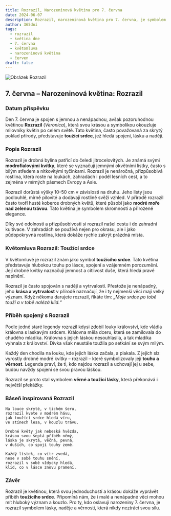 ```yaml
---
title: Rozrazil, Narozeninová květina pro 7. června
date: 2024-06-07
description: Rozrazil, narozeninová květina pro 7. června, je symbolem Toužící srdce. Objevte její jedinečný význam, fascinující příběhy a poezii, která oslavuje její krásu.
author: 365dní
tags:
  - rozrazil
  - květina dne
  - 7. června
  - květomluva
  - narozeninová květina
  - červen
draft: false
---
```


![Obrázek Rozrazil](https://cdn.pixabay.com/photo/2013/07/26/05/45/large-speedwell-167462_640.jpg#center)


## 7. června – Narozeninová květina: Rozrazil

### Datum příspěvku

Den 7. června je spojen s jemnou a nenápadnou, avšak pozoruhodnou květinou **Rozrazil** (_Veronica_), která svou krásou a symbolikou okouzluje milovníky květin po celém světě. Tato květina, často považovaná za skrytý poklad přírody, představuje **toužící srdce**, jež hledá spojení, lásku a naději.

### Popis Rozrazil

Rozrazil je drobná bylina patřící do čeledi jitrocelovitých. Je známá svými **modrofialovými kvítky**, které se vyznačují jemnými okvětními lístky, často s bílým středem a nitkovitými tyčinkami. Rozrazil je nenáročná, přizpůsobivá rostlina, která roste na loukách, zahradách i podél lesních cest, a to zejména v mírných pásmech Evropy a Asie.

Rozrazil dorůstá výšky 10–50 cm v závislosti na druhu. Jeho listy jsou podlouhlé, mírně pilovité a dodávají rostlině svěží vzhled. V přírodě rozrazil často tvoří husté koberce drobných květů, které působí jako **modré moře nad zelenou trávou**. Tato květina je symbolem skromnosti a přirozené elegance.

Díky své odolnosti a přizpůsobivosti si rozrazil našel cestu i do zahradní kultivace. V zahradách se používá nejen pro okrasu, ale i jako půdopokryvná rostlina, která dokáže rychle zakrýt prázdná místa.

### Květomluva Rozrazil: Toužící srdce

V květomluvě je rozrazil znám jako symbol **toužícího srdce**. Tato květina představuje hlubokou touhu po lásce, spojení a vzájemném porozumění. Její drobné kvítky naznačují jemnost a citlivost duše, která hledá pravé naplnění.

Rozrazil je často spojován s nadějí a vytrvalostí. Přestože je nenápadný, jeho **krása a vytrvalost** v přírodě naznačují, že i ty nejmenší věci mají velký význam. Když někomu darujete rozrazil, říkáte tím: _„Moje srdce po tobě touží a v tobě nalézá klid.“_

### Příběh spojený s Rozrazil

Podle jedné staré legendy rozrazil kdysi zdobil louky království, kde vládla královna s laskavým srdcem. Královna měla dceru, která se zamilovala do chudého mladíka. Královna s jejich láskou nesouhlasila, a tak mladíka vyhnala z království. Dívka však neustále toužila po setkání se svým milým.

Každý den chodila na louku, kde jejich láska začala, a plakala. Z jejích slz vyrostly drobné modré kvítky – rozrazil – které symbolizovaly její **touhu a věrnost**. Legenda praví, že ti, kdo najdou rozrazil a uchovají jej u sebe, budou navždy spojeni se svou pravou láskou.

Rozrazil se proto stal symbolem **věrné a toužící lásky**, která překonává i největší překážky.

### Báseň inspirovaná Rozrazil

```
Na louce skryté, v tichém šeru,  
rozrazil kvete v modrém hávu,  
jak toužící srdce hledá víru,  
ve stínech lesa, v kouzlu trávu.  

Drobné květy jak nebeská hvězda,  
krásou svou šeptá příběh němý,  
láska je skrytá, věčná, pevná,  
v duších, co spojí touhy země.  

Každý lístek, co vítr zvedá,  
nese v sobě touhu snění,  
rozrazil v sobě vždycky hledá,  
klid, co v lásce znovu pramení.  
```

### Závěr

Rozrazil je květinou, která svou jednoduchostí a krásou dokáže vyprávět příběh **toužícího srdce**. Připomíná nám, že i malé a nenápadné věci mohou mít hluboký význam a kouzlo. Pro ty, kdo oslavují narozeniny 7. června, je rozrazil symbolem lásky, naděje a věrnosti, která nikdy neztrácí svou sílu.